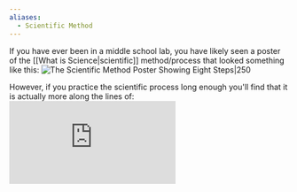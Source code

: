 ```yaml
---
aliases:
  - Scientific Method
---
```

If you have ever been in a middle school lab, you have likely seen a poster of the [[What is Science|scientific]] method/process that looked something like this:
![The Scientific Method Poster Showing Eight Steps|250](https://sciencenotes.org/wp-content/uploads/2014/09/scientific_method.png)

However, if you practice the scientific process long enough you'll find that it is actually more along the lines of:
![UC Berkley Guide to the Scientific Method](https://undsci.berkeley.edu/lessons/pdfs/how_science_works.pdf)
